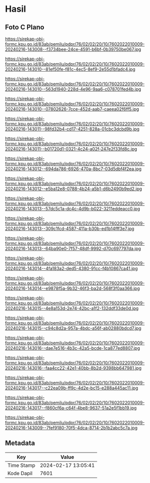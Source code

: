 # Hasil

## Foto C Plano

https://sirekap-obj-formc.kpu.go.id/83ab/pemilu/pdpr/76/02/02/20/10/7602022010009-20240216-143008--f3734bee-24ce-4591-b6bf-0b39750be067.jpg

https://sirekap-obj-formc.kpu.go.id/83ab/pemilu/pdpr/76/02/02/20/10/7602022010009-20240216-143010--81ef50fe-f81c-4ec5-8ef9-2e55d1bfadc4.jpg

https://sirekap-obj-formc.kpu.go.id/83ab/pemilu/pdpr/76/02/02/20/10/7602022010009-20240216-143010--563d1940-228d-4e96-9aa6-c078701fed4b.jpg

https://sirekap-obj-formc.kpu.go.id/83ab/pemilu/pdpr/76/02/02/20/10/7602022010009-20240216-143010--07802626-7cce-452d-aab7-caeea02f6ff5.jpg

https://sirekap-obj-formc.kpu.go.id/83ab/pemilu/pdpr/76/02/02/20/10/7602022010009-20240216-143011--98fd32b4-cd17-4251-828a-01cbc3dcbd9b.jpg

https://sirekap-obj-formc.kpu.go.id/83ab/pemilu/pdpr/76/02/02/20/10/7602022010009-20240216-143011--b01720d1-0321-4c24-a02f-247e2f33fd8c.jpg

https://sirekap-obj-formc.kpu.go.id/83ab/pemilu/pdpr/76/02/02/20/10/7602022010009-20240216-143012--694da786-6926-470a-8bc7-03d5dbf4f2ea.jpg

https://sirekap-obj-formc.kpu.go.id/83ab/pemilu/pdpr/76/02/02/20/10/7602022010009-20240216-143012--e5ba12e8-0788-4b24-a5b1-d6b2490b9ed2.jpg

https://sirekap-obj-formc.kpu.go.id/83ab/pemilu/pdpr/76/02/02/20/10/7602022010009-20240216-143013--57dc5c1a-dc4c-4d9b-b022-3211eddeacc0.jpg

https://sirekap-obj-formc.kpu.go.id/83ab/pemilu/pdpr/76/02/02/20/10/7602022010009-20240216-143013--309c1fcd-4587-411a-b30b-ed1b14fff3e7.jpg

https://sirekap-obj-formc.kpu.go.id/83ab/pemilu/pdpr/76/02/02/20/10/7602022010009-20240216-143013--64ba90e0-7f57-48df-9992-d70c697797da.jpg

https://sirekap-obj-formc.kpu.go.id/83ab/pemilu/pdpr/76/02/02/20/10/7602022010009-20240216-143014--4fa183a2-ded5-4380-91cc-f4b10867ca41.jpg

https://sirekap-obj-formc.kpu.go.id/83ab/pemilu/pdpr/76/02/02/20/10/7602022010009-20240216-143014--e9878f5a-9b32-46f3-ba2d-568f3f0aa366.jpg

https://sirekap-obj-formc.kpu.go.id/83ab/pemilu/pdpr/76/02/02/20/10/7602022010009-20240216-143015--4e8a153d-2e74-42bc-a1f2-132ddf33de0d.jpg

https://sirekap-obj-formc.kpu.go.id/83ab/pemilu/pdpr/76/02/02/20/10/7602022010009-20240216-143015--c94c8d2a-957a-4bdc-a56f-ab02880bdcd7.jpg

https://sirekap-obj-formc.kpu.go.id/83ab/pemilu/pdpr/76/02/02/20/10/7602022010009-20240216-143016--dae7e516-4b3c-42a5-bcde-1ca877ed8807.jpg

https://sirekap-obj-formc.kpu.go.id/83ab/pemilu/pdpr/76/02/02/20/10/7602022010009-20240216-143016--faa4cc22-42e1-40bb-8b2d-9398bb647981.jpg

https://sirekap-obj-formc.kpu.go.id/83ab/pemilu/pdpr/76/02/02/20/10/7602022010009-20240216-143017--c22ea09b-ff9c-4d2e-bc15-e288a445ac11.jpg

https://sirekap-obj-formc.kpu.go.id/83ab/pemilu/pdpr/76/02/02/20/10/7602022010009-20240216-143017--f860cf6a-c64f-4be8-9637-51a2e5f1bb19.jpg

https://sirekap-obj-formc.kpu.go.id/83ab/pemilu/pdpr/76/02/02/20/10/7602022010009-20240216-143009--7fef9180-70f5-4dca-8714-2b1b2abc5c7a.jpg


## Metadata

| Key        | Value               |
| ---------- | ------------------- |
| Time Stamp | 2024-02-17 13:05:41 |
| Kode Dapil | 7601                |



